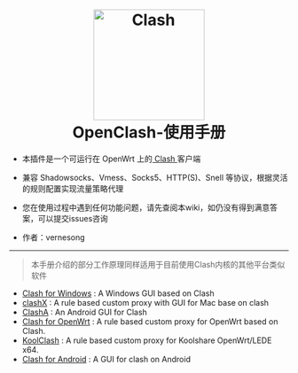 <h1 align="center">
  <img src="https://github.com/Dreamacro/clash/raw/master/docs/logo.png" alt="Clash" width="200">
  <br>OpenClash-使用手册<br>
</h1>

* 本插件是一个可运行在 OpenWrt 上的<a href="https://github.com/Dreamacro/clash" target="_blank"> Clash </a>客户端

* 兼容 Shadowsocks、Vmess、Socks5、HTTP(S)、Snell 等协议，根据灵活的规则配置实现流量策略代理

* 您在使用过程中遇到任何功能问题，请先查阅本wiki，如仍没有得到满意答案，可以提交issues咨询

* 作者：vernesong
***
> 本手册介绍的部分工作原理同样适用于目前使用Clash内核的其他平台类似软件

* [Clash for Windows](https://github.com/Fndroid/clash_for_windows_pkg) : A Windows GUI based on Clash
* [clashX](https://github.com/yichengchen/clashX) : A rule based custom proxy with GUI for Mac base on clash
* [ClashA](https://github.com/ccg2018/ClashA) : An Android GUI for Clash
* [Clash for OpenWrt](https://github.com/frainzy1477/clash) : A rule based custom proxy for OpenWrt based on Clash.
* [KoolClash](https://github.com/SukkaW/Koolshare-Clash) : A rule based custom proxy for Koolshare OpenWrt/LEDE x64.
* [Clash for Android](https://github.com/Kr328/ClashForAndroid) : A GUI for clash on Android